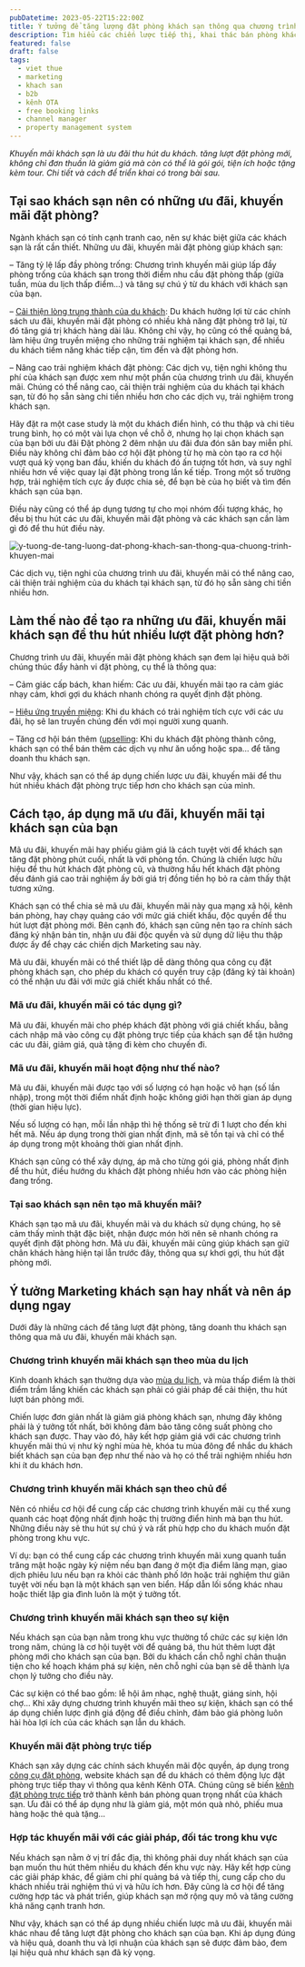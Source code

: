 ```yaml
---
pubDatetime: 2023-05-22T15:22:00Z
title: Ý tưởng để tăng lượng đặt phòng khách sạn thông qua chương trình khuyến mãi
description: Tìm hiểu các chiến lược tiếp thị, khai thác bán phòng khách sạn hiệu quả trong chuỗi bài viết sau của nhavantuonglai để áp dụng và đem lại hiệu quả thiết thực cho giải pháp của bạn.
featured: false
draft: false
tags:
  - viet thue
  - marketing
  - khach san
  - b2b
  - kênh OTA
  - free booking links
  - channel manager
  - property management system
---
```


_Khuyến mãi khách sạn là ưu đãi thu hút du khách. tăng lượt đặt phòng mới, không chỉ đơn thuần là giảm giá mà còn có thể là gói gói, tiện ích hoặc tặng kèm tour. Chi tiết và cách để triển khai có trong bài sau._

## Tại sao khách sạn nên có những ưu đãi, khuyến mãi đặt phòng?

Ngành khách sạn có tính cạnh tranh cao, nên sự khác biệt giữa các khách sạn là rất cần thiết. Những ưu đãi, khuyến mãi đặt phòng giúp khách sạn:

– Tăng tỷ lệ lấp đầy phòng trống: Chương trình khuyến mãi giúp lấp đầy phòng trống của khách sạn trong thời điểm nhu cầu đặt phòng thấp (giữa tuần, mùa du lịch thấp điểm…) và tăng sự chú ý từ du khách với khách sạn của bạn.

– [Cải thiện lòng trung thành của du khách](https://nhavantuonglai.com/posts/chien-luoc-cai-thien-long-trung-thanh-cua-khach-hang-trong-khach-san): Du khách hưởng lợi từ các chính sách ưu đãi, khuyến mãi đặt phòng có nhiều khả năng đặt phòng trở lại, từ đó tăng giá trị khách hàng dài lâu. Không chỉ vậy, họ cũng có thể quảng bá, làm hiệu ứng truyền miệng cho những trải nghiệm tại khách sạn, để nhiều du khách tiềm năng khác tiếp cận, tìm đến và đặt phòng hơn.

– Nâng cao trải nghiệm khách đặt phòng: Các dịch vụ, tiện nghi không thu phí của khách sạn được xem như một phần của chương trình ưu đãi, khuyến mãi. Chúng có thể nâng cao, cải thiện trải nghiệm của du khách tại khách sạn, từ đó họ sẵn sàng chi tiền nhiều hơn cho các dịch vụ, trải nghiệm trong khách sạn.

Hãy đặt ra một case study là một du khách điển hình, có thu thập và chi tiêu trung bình, họ có một vài lựa chọn về chỗ ở, nhưng họ lại chọn khách sạn của bạn bởi ưu đãi Đặt phòng 2 đêm nhận ưu đãi đưa đón sân bay miễn phí. Điều này không chỉ đảm bảo cơ hội đặt phòng từ họ mà còn tạo ra cơ hội vượt quá kỳ vọng ban đầu, khiến du khách đó ấn tượng tốt hơn, và suy nghĩ nhiều hơn về việc quay lại đặt phòng trong lần kế tiếp. Trong một số trường hợp, trải nghiệm tích cực ấy được chia sẻ, để bạn bè của họ biết và tìm đến khách sạn của bạn.

Điều này cũng có thể áp dụng tương tự cho mọi nhóm đối tượng khác, họ đều bị thu hút các ưu đãi, khuyến mãi đặt phòng và các khách sạn cần làm gì đó để thu hút điều này.

![y-tuong-de-tang-luong-dat-phong-khach-san-thong-qua-chuong-trinh-khuyen-mai](https://bluejaypms.com/Uploads/images/y-tuong-de-tang-luong-dat-phong-khach-san-thong-qua-chuong-trinh-khuyen-mai-1.jpg)

Các dịch vụ, tiện nghi của chương trình ưu đãi, khuyến mãi có thể nâng cao, cải thiện trải nghiệm của du khách tại khách sạn, từ đó họ sẵn sàng chi tiền nhiều hơn.

## Làm thế nào để tạo ra những ưu đãi, khuyến mãi khách sạn để thu hút nhiều lượt đặt phòng hơn?

Chương trình ưu đãi, khuyến mãi đặt phòng khách sạn đem lại hiệu quả bởi chúng thúc đẩy hành vi đặt phòng, cụ thể là thông qua:

– Cảm giác cấp bách, khan hiếm: Các ưu đãi, khuyến mãi tạo ra cảm giác nhạy cảm, khơi gợi du khách nhanh chóng ra quyết định đặt phòng.

– [Hiệu ứng truyền miệng](https://nhavantuonglai.com/posts/cac-khach-san-nen-su-dung-marketing-truyen-mieng-nhu-the-nao-cho-hieu-qua): Khi du khách có trải nghiệm tích cực với các ưu đãi, họ sẽ lan truyền chúng đến với mọi người xung quanh.

– Tăng cơ hội bán thêm ([upselling](https://nhavantuonglai.com/posts/10-phuong-phap-hieu-qua-de-tang-adr-cho-khach-san-cua-ban): Khi du khách đặt phòng thành công, khách sạn có thể bán thêm các dịch vụ như ăn uống hoặc spa… để tăng doanh thu khách sạn.

Như vậy, khách sạn có thể áp dụng chiến lược ưu đãi, khuyến mãi để thu hút nhiều khách đặt phòng trực tiếp hơn cho khách sạn của mình.

## Cách tạo, áp dụng mã ưu đãi, khuyến mãi tại khách sạn của bạn

Mã ưu đãi, khuyến mãi hay phiếu giảm giá là cách tuyệt vời để khách sạn tăng đặt phòng phút cuối, nhất là với phòng tồn. Chúng là chiến lược hữu hiệu để thu hút khách đặt phòng cũ, và thường hầu hết khách đặt phòng đều đánh giá cao trải nghiệm ấy bởi giá trị đồng tiền họ bỏ ra cảm thấy thật tương xứng.

Khách sạn có thể chia sẻ mã ưu đãi, khuyến mãi này qua mạng xã hội, kênh bán phòng, hay chạy quảng cáo với mức giá chiết khấu, độc quyền để thu hút lượt đặt phòng mới. Bên cạnh đó, khách sạn cũng nên tạo ra chính sách đăng ký nhận bản tin, nhận ưu đãi độc quyền và sử dụng dữ liệu thu thập được ấy để chạy các chiến dịch Marketing sau này.

Mã ưu đãi, khuyến mãi có thể thiết lập dễ dàng thông qua công cụ đặt phòng khách sạn, cho phép du khách có quyền truy cập (đăng ký tài khoản) có thể nhận ưu đãi với mức giá chiết khấu nhất có thể.

### Mã ưu đãi, khuyến mãi có tác dụng gì?

Mã ưu đãi, khuyến mãi cho phép khách đặt phòng với giá chiết khấu, bằng cách nhập mã vào công cụ đặt phòng trực tiếp của khách sạn để tận hưởng các ưu đãi, giảm giá, quà tặng đi kèm cho chuyến đi.

### Mã ưu đãi, khuyến mãi hoạt động như thế nào?

Mã ưu đãi, khuyến mãi được tạo với số lượng có hạn hoặc vô hạn (số lần nhập), trong một thời điểm nhất định hoặc không giới hạn thời gian áp dụng (thời gian hiệu lực).

Nếu số lượng có hạn, mỗi lần nhập thì hệ thống sẽ trừ đi 1 lượt cho đến khi hết mã. Nếu áp dụng trong thời gian nhất định, mã sẽ tồn tại và chỉ có thể áp dụng trong một khoảng thời gian nhất định.

Khách sạn cũng có thể xây dựng, áp mã cho từng gói giá, phòng nhất định để thu hút, điều hướng du khách đặt phòng nhiều hơn vào các phòng hiện đang trống.

### Tại sao khách sạn nên tạo mã khuyến mãi?

Khách sạn tạo mã ưu đãi, khuyến mãi và du khách sử dụng chúng, họ sẽ cảm thấy mình thật đặc biệt, nhận được món hời nên sẽ nhanh chóng ra quyết định đặt phòng hơn. Mã ưu đãi, khuyến mãi cũng giúp khách sạn giữ chân khách hàng hiện tại lẫn trước đây, thông qua sự khơi gợi, thu hút đặt phòng mới.

## Ý tưởng Marketing khách sạn hay nhất và nên áp dụng ngay

Dưới đây là những cách để tăng lượt đặt phòng, tăng doanh thu khách sạn thông qua mã ưu đãi, khuyến mãi khách sạn.

### Chương trình khuyến mãi khách sạn theo mùa du lịch

Kinh doanh khách sạn thường dựa vào [mùa du lịch](https://nhavantuonglai.com/posts/mua-du-lich-cao-diem), và mùa thấp điểm là thời điểm trầm lắng khiến các khách sạn phải có giải pháp để cải thiện, thu hút lượt bán phòng mới.

Chiến lược đơn giản nhất là giảm giá phòng khách sạn, nhưng đây không phải là ý tưởng tốt nhất, bởi không đảm bảo tăng công suất phòng cho khách sạn được. Thay vào đó, hãy kết hợp giảm giá với các chương trình khuyến mãi thú vị như kỳ nghỉ mùa hè, khóa tu mùa đông để nhắc du khách biết khách sạn của bạn đẹp như thế nào và họ có thể trải nghiệm nhiều hơn khi ít du khách hơn.

### Chương trình khuyến mãi khách sạn theo chủ đề

Nên có nhiều cơ hội để cung cấp các chương trình khuyến mãi cụ thể xung quanh các hoạt động nhất định hoặc thị trường điển hình mà bạn thu hút. Những điều này sẽ thu hút sự chú ý và rất phù hợp cho du khách muốn đặt phòng trong khu vực.

Ví dụ: bạn có thể cung cấp các chương trình khuyến mãi xung quanh tuần trăng mật hoặc ngày kỷ niệm nếu bạn đang ở một địa điểm lãng mạn, giao dịch phiêu lưu nếu bạn ra khỏi các thành phố lớn hoặc trải nghiệm thư giãn tuyệt vời nếu bạn là một khách sạn ven biển. Hấp dẫn lối sống khác nhau hoặc thiết lập gia đình luôn là một ý tưởng tốt.

### Chương trình khuyến mãi khách sạn theo sự kiện

Nếu khách sạn của bạn nằm trong khu vực thường tổ chức các sự kiện lớn trong năm, chúng là cơ hội tuyệt vời để quảng bá, thu hút thêm lượt đặt phòng mới cho khách sạn của bạn. Bởi du khách cần chỗ nghỉ chân thuận tiện cho kế hoạch khám phá sự kiện, nên chỗ nghỉ của bạn sẽ dễ thành lựa chọn lý tưởng cho điều này.

Các sự kiện có thể bao gồm: lễ hội âm nhạc, nghệ thuật, giáng sinh, hội chợ… Khi xây dựng chương trình khuyến mãi theo sự kiện, khách sạn có thể áp dụng chiến lược định giá động để điều chỉnh, đảm bảo giá phòng luôn hài hòa lợi ích của các khách sạn lẫn du khách.

### Khuyến mãi đặt phòng trực tiếp

Khách sạn xây dựng các chính sách khuyến mãi độc quyền, áp dụng trong [công cụ đặt phòng](https://bluejaypms.com/booking-engine), website khách sạn để du khách có thêm động lực đặt phòng trực tiếp thay vì thông qua kênh Kênh OTA. Chúng cũng sẽ biến [kênh đặt phòng trực tiếp](https://nhavantuonglai.com/posts/khai-thac-du-lieu-tu-booking-engine-de-tang-luong-dat-phong-truc-tiep-cho-khach-san) trở thành kênh bán phòng quan trọng nhất của khách sạn. Ưu đãi có thể áp dụng như là giảm giá, một món quà nhỏ, phiếu mua hàng hoặc thẻ quà tặng…

### Hợp tác khuyến mãi với các giải pháp, đối tác trong khu vực

Nếu khách sạn nằm ở vị trí đắc địa, thì không phải duy nhất khách sạn của bạn muốn thu hút thêm nhiều du khách đến khu vực này. Hãy kết hợp cùng các giải pháp khác, để giảm chi phí quảng bá và tiếp thị, cung cấp cho du khách nhiều trải nghiệm thú vị và hữu ích hơn. Đây cũng là cơ hội để tăng cường hợp tác và phát triển, giúp khách sạn mở rộng quy mô và tăng cường khả năng cạnh tranh hơn.

Như vậy, khách sạn có thể áp dụng nhiều chiến lược mã ưu đãi, khuyến mãi khác nhau để tăng lượt đặt phòng cho khách sạn của bạn. Khi áp dụng đúng và hiệu quả, doanh thu và lợi nhuận của khách sạn sẽ được đảm bảo, đem lại hiệu quả như khách sạn đã kỳ vọng.